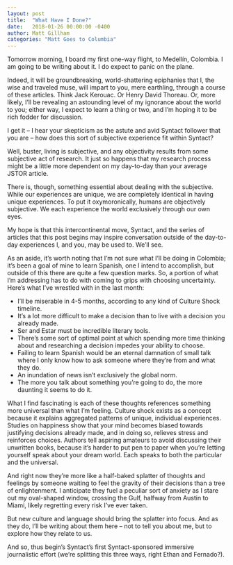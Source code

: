 ```yaml
---
layout: post
title:  "What Have I Done?"
date:   2018-01-26 00:00:00 -0400
author: Matt Gillham
categories: "Matt Goes to Columbia"
---
```


Tomorrow morning, I board my first one-way flight, to Medellín, Colombia. I am going to be writing about it. I do expect to panic on the plane.

Indeed, it will be groundbreaking, world-shattering epiphanies that I, the wise and traveled muse, will impart to you, mere earthling, through a course of these articles. Think Jack Kerouac. Or Henry David Thoreau. Or, more likely, I’ll be revealing an astounding level of my ignorance about the world to you; either way, I expect to learn a thing or two, and I’m hoping it to be rich fodder for discussion.
<!--more-->
I get it – I hear your skepticism as the astute and avid Syntact follower that you are – how does this sort of subjective experience fit within Syntact?

Well, buster, living is subjective, and any objectivity results from some subjective act of research. It just so happens that my research process might be a little more dependent on my day-to-day than your average JSTOR article.

There is, though, something essential about dealing with the subjective. While our experiences are unique, we are completely identical in having unique experiences. To put it oxymoronically, humans are objectively subjective. We each experience the world exclusively through our own eyes.

My hope is that this intercontinental move, Syntact, and the series of articles that this post begins may inspire conversation outside of the day-to-day experiences I, and you, may be used to. We’ll see.

As an aside, it’s worth noting that I’m not sure what I’ll be doing in Colombia; it’s been a goal of mine to learn Spanish, one I intend to accomplish, but outside of this there are quite a few question marks. So, a portion of what I’m addressing has to do with coming to grips with choosing uncertainty. Here’s what I’ve wrestled with in the last month:

- I’ll be miserable in 4-5 months, according to any kind of Culture Shock timeline.
- It’s a lot more difficult to make a decision than to live with a decision you already made.
- Ser and Estar must be incredible literary tools.
- There’s some sort of optimal point at which spending more time thinking about and researching a decision impedes your ability to choose.
- Failing to learn Spanish would be an eternal damnation of small talk where I only know how to ask someone where they’re from and what they do.
- An inundation of news isn’t exclusively the global norm.
- The more you talk about something you’re going to do, the more daunting it seems to do it.

What I find fascinating is each of these thoughts references something more universal than what I’m feeling. Culture shock exists as a concept because it explains aggregated patterns of unique, individual experiences. Studies on happiness show that your mind becomes biased towards justifying decisions already made, and in doing so, relieves stress and reinforces choices. Authors tell aspiring amateurs to avoid discussing their unwritten books, because it’s harder to put pen to paper when you’re letting yourself speak about your dream world. Each speaks to both the particular and the universal.

And right now they’re more like a half-baked splatter of thoughts and feelings by someone waiting to feel the gravity of their decisions than a tree of enlightenment. I anticipate they fuel a peculiar sort of anxiety as I stare out my oval-shaped window, crossing the Gulf, halfway from Austin to Miami, likely regretting every risk I’ve ever taken.

But new culture and language should bring the splatter into focus. And as they do, I’ll be writing about them here – not to tell you about me, but to explore how they relate to us.

And so, thus begin’s Syntact’s first Syntact-sponsored immersive journalistic effort (we’re splitting this three ways, right Ethan and Fernado?).
